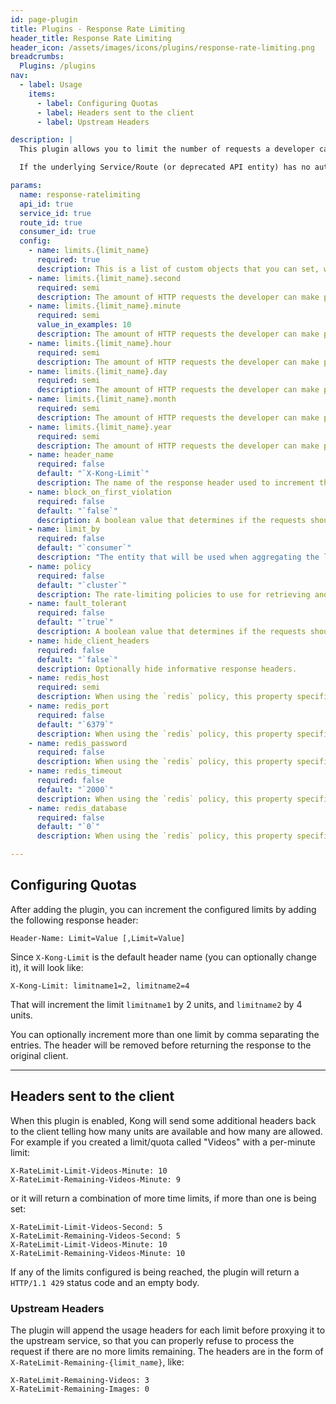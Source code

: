 ```yaml
---
id: page-plugin
title: Plugins - Response Rate Limiting
header_title: Response Rate Limiting
header_icon: /assets/images/icons/plugins/response-rate-limiting.png
breadcrumbs:
  Plugins: /plugins
nav:
  - label: Usage
    items:
      - label: Configuring Quotas
      - label: Headers sent to the client
      - label: Upstream Headers

description: |
  This plugin allows you to limit the number of requests a developer can make based on a custom response header returned by the upstream service. You can arbitrary set as many rate-limiting objects (or quotas) as you want and instruct Kong to increase or decrease them by any number of units. Each custom rate-limiting object can limit the inbound requests per seconds, minutes, hours, days, months or years.

  If the underlying Service/Route (or deprecated API entity) has no authentication layer, the **Client IP** address will be used, otherwise the Consumer will be used if an authentication plugin has been configured.

params:
  name: response-ratelimiting
  api_id: true
  service_id: true
  route_id: true
  consumer_id: true
  config:
    - name: limits.{limit_name}
      required: true
      description: This is a list of custom objects that you can set, with arbitrary names set in the `{limit_name`} placeholder, like `config.limits.sms.minute=20` if your object is called "SMS".
    - name: limits.{limit_name}.second
      required: semi
      description: The amount of HTTP requests the developer can make per second. At least one limit must exist.
    - name: limits.{limit_name}.minute
      required: semi
      value_in_examples: 10
      description: The amount of HTTP requests the developer can make per minute. At least one limit must exist.
    - name: limits.{limit_name}.hour
      required: semi
      description: The amount of HTTP requests the developer can make per hour. At least one limit must exist.
    - name: limits.{limit_name}.day
      required: semi
      description: The amount of HTTP requests the developer can make per day. At least one limit must exist.
    - name: limits.{limit_name}.month
      required: semi
      description: The amount of HTTP requests the developer can make per month. At least one limit must exist.
    - name: limits.{limit_name}.year
      required: semi
      description: The amount of HTTP requests the developer can make per year. At least one limit must exist.
    - name: header_name
      required: false
      default: "`X-Kong-Limit`"
      description: The name of the response header used to increment the counters.
    - name: block_on_first_violation
      required: false
      default: "`false`"
      description: A boolean value that determines if the requests should be blocked as soon as one limit is being exceeded. This will block requests that are supposed to consume other limits too.
    - name: limit_by
      required: false
      default: "`consumer`"
      description: "The entity that will be used when aggregating the limits: `consumer`, `credential`, `ip`. If the `consumer` or the `credential` cannot be determined, the system will always fallback to `ip`."
    - name: policy
      required: false
      default: "`cluster`"
      description: The rate-limiting policies to use for retrieving and incrementing the limits. Available values are `local` (counters will be stored locally in-memory on the node), `cluster` (counters are stored in the datastore and shared across the nodes) and `redis` (counters are stored on a Redis server and will be shared across the nodes).
    - name: fault_tolerant
      required: false
      default: "`true`"
      description: A boolean value that determines if the requests should be proxied even if Kong has troubles connecting a third-party datastore. If `true` requests will be proxied anyways effectively disabling the rate-limiting function until the datastore is working again. If `false` then the clients will see `500` errors.
    - name: hide_client_headers
      required: false
      default: "`false`"
      description: Optionally hide informative response headers.
    - name: redis_host
      required: semi
      description: When using the `redis` policy, this property specifies the address to the Redis server.
    - name: redis_port
      required: false
      default: "`6379`"
      description: When using the `redis` policy, this property specifies the port of the Redis server.
    - name: redis_password
      required: false
      description: When using the `redis` policy, this property specifies the password to connect to the Redis server.
    - name: redis_timeout
      required: false
      default: "`2000`"
      description: When using the `redis` policy, this property specifies the timeout in milliseconds of any command submitted to the Redis server.
    - name: redis_database
      required: false
      default: "`0`"
      description: When using the `redis` policy, this property specifies Redis database to use.

---
```


## Configuring Quotas

After adding the plugin, you can increment the configured limits by adding the following response header:

```
Header-Name: Limit=Value [,Limit=Value]
```

Since `X-Kong-Limit` is the default header name (you can optionally change it), it will look like:

```
X-Kong-Limit: limitname1=2, limitname2=4
```

That will increment the limit `limitname1` by 2 units, and `limitname2` by 4 units.

You can optionally increment more than one limit by comma separating the entries. The header will be removed before returning the response to the original client.

----

## Headers sent to the client

When this plugin is enabled, Kong will send some additional headers back to the client telling how many units are available and how many are allowed. For example if you created a limit/quota called "Videos" with a per-minute limit:

```
X-RateLimit-Limit-Videos-Minute: 10
X-RateLimit-Remaining-Videos-Minute: 9
```

or it will return a combination of more time limits, if more than one is being set:

```
X-RateLimit-Limit-Videos-Second: 5
X-RateLimit-Remaining-Videos-Second: 5
X-RateLimit-Limit-Videos-Minute: 10
X-RateLimit-Remaining-Videos-Minute: 10
```

If any of the limits configured is being reached, the plugin will return a `HTTP/1.1 429` status code and an empty body.

### Upstream Headers

The plugin will append the usage headers for each limit before proxying it to the upstream service, so that you can properly refuse to process the request if there are no more limits remaining. The headers are in the form of `X-RateLimit-Remaining-{limit_name}`, like:

```
X-RateLimit-Remaining-Videos: 3
X-RateLimit-Remaining-Images: 0
```

[api-object]: /docs/latest/admin-api/#api-object
[configuration]: /docs/latest/configuration
[consumer-object]: /docs/latest/admin-api/#consumer-object
[faq-authentication]: /about/faq/#how-can-i-add-an-authentication-layer-on-a-microservice/api?
